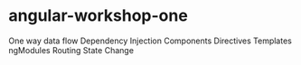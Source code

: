 # angular-workshop-one

One way data flow
Dependency Injection
Components
Directives
Templates
ngModules
Routing
State Change
